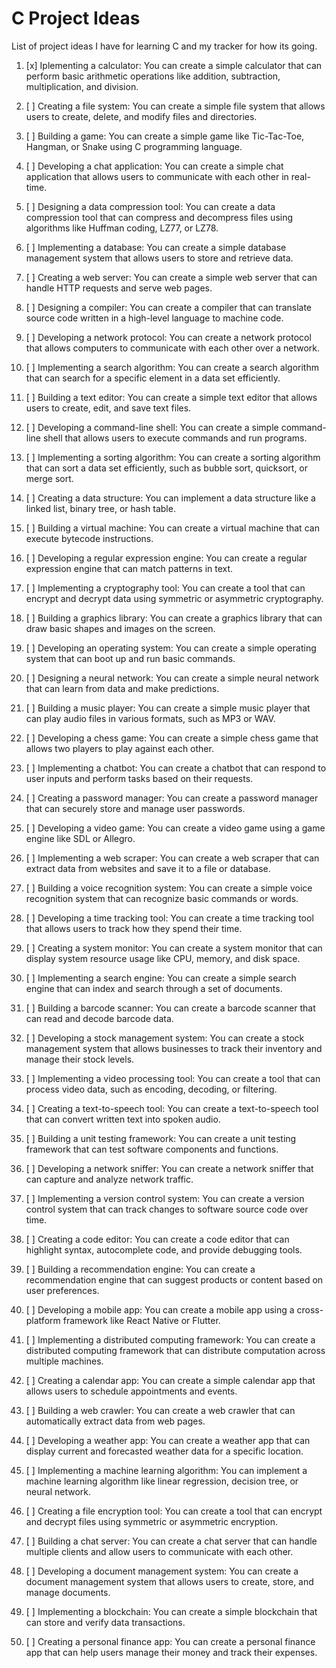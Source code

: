 # C Project Ideas

List of project ideas I have for learning C and my tracker for how its going.

1. [x] Iplementing a calculator: You can create a simple calculator that can perform basic arithmetic operations like addition, subtraction, multiplication, and division.

2. [ ] Creating a file system: You can create a simple file system that allows users to create, delete, and modify files and directories.

3. [ ] Building a game: You can create a simple game like Tic-Tac-Toe, Hangman, or Snake using C programming language.

4. [ ] Developing a chat application: You can create a simple chat application that allows users to communicate with each other in real-time.

5. [ ] Designing a data compression tool: You can create a data compression tool that can compress and decompress files using algorithms like Huffman coding, LZ77, or LZ78.

6. [ ] Implementing a database: You can create a simple database management system that allows users to store and retrieve data.

7. [ ] Creating a web server: You can create a simple web server that can handle HTTP requests and serve web pages.

8. [ ] Designing a compiler: You can create a compiler that can translate source code written in a high-level language to machine code.

9. [ ] Developing a network protocol: You can create a network protocol that allows computers to communicate with each other over a network.

10. [ ] Implementing a search algorithm: You can create a search algorithm that can search for a specific element in a data set efficiently.

11. [ ] Building a text editor: You can create a simple text editor that allows users to create, edit, and save text files.

12. [ ] Developing a command-line shell: You can create a simple command-line shell that allows users to execute commands and run programs.

13. [ ] Implementing a sorting algorithm: You can create a sorting algorithm that can sort a data set efficiently, such as bubble sort, quicksort, or merge sort.

14. [ ] Creating a data structure: You can implement a data structure like a linked list, binary tree, or hash table.

15. [ ] Building a virtual machine: You can create a virtual machine that can execute bytecode instructions.

16. [ ] Developing a regular expression engine: You can create a regular expression engine that can match patterns in text.

17. [ ] Implementing a cryptography tool: You can create a tool that can encrypt and decrypt data using symmetric or asymmetric cryptography.

18. [ ] Building a graphics library: You can create a graphics library that can draw basic shapes and images on the screen.

19. [ ] Developing an operating system: You can create a simple operating system that can boot up and run basic commands.

20. [ ] Designing a neural network: You can create a simple neural network that can learn from data and make predictions.

21. [ ] Building a music player: You can create a simple music player that can play audio files in various formats, such as MP3 or WAV.

22. [ ] Developing a chess game: You can create a simple chess game that allows two players to play against each other.

23. [ ] Implementing a chatbot: You can create a chatbot that can respond to user inputs and perform tasks based on their requests.

24. [ ] Creating a password manager: You can create a password manager that can securely store and manage user passwords.

25. [ ] Developing a video game: You can create a video game using a game engine like SDL or Allegro.

26. [ ] Implementing a web scraper: You can create a web scraper that can extract data from websites and save it to a file or database.

27. [ ] Building a voice recognition system: You can create a simple voice recognition system that can recognize basic commands or words.

28. [ ] Developing a time tracking tool: You can create a time tracking tool that allows users to track how they spend their time.

29. [ ] Creating a system monitor: You can create a system monitor that can display system resource usage like CPU, memory, and disk space.

30. [ ] Implementing a search engine: You can create a simple search engine that can index and search through a set of documents.

31. [ ] Building a barcode scanner: You can create a barcode scanner that can read and decode barcode data.

32. [ ] Developing a stock management system: You can create a stock management system that allows businesses to track their inventory and manage their stock levels.

33. [ ] Implementing a video processing tool: You can create a tool that can process video data, such as encoding, decoding, or filtering.

34. [ ] Creating a text-to-speech tool: You can create a text-to-speech tool that can convert written text into spoken audio.

35. [ ] Building a unit testing framework: You can create a unit testing framework that can test software components and functions.

36. [ ] Developing a network sniffer: You can create a network sniffer that can capture and analyze network traffic.

37. [ ] Implementing a version control system: You can create a version control system that can track changes to software source code over time.

38. [ ] Creating a code editor: You can create a code editor that can highlight syntax, autocomplete code, and provide debugging tools.

39. [ ] Building a recommendation engine: You can create a recommendation engine that can suggest products or content based on user preferences.

40. [ ] Developing a mobile app: You can create a mobile app using a cross-platform framework like React Native or Flutter.

41. [ ] Implementing a distributed computing framework: You can create a distributed computing framework that can distribute computation across multiple machines.

42. [ ] Creating a calendar app: You can create a simple calendar app that allows users to schedule appointments and events.

43. [ ] Building a web crawler: You can create a web crawler that can automatically extract data from web pages.

44. [ ] Developing a weather app: You can create a weather app that can display current and forecasted weather data for a specific location.

45. [ ] Implementing a machine learning algorithm: You can implement a machine learning algorithm like linear regression, decision tree, or neural network.

46. [ ] Creating a file encryption tool: You can create a tool that can encrypt and decrypt files using symmetric or asymmetric encryption.

47. [ ] Building a chat server: You can create a chat server that can handle multiple clients and allow users to communicate with each other.

48. [ ] Developing a document management system: You can create a document management system that allows users to create, store, and manage documents.

49. [ ] Implementing a blockchain: You can create a simple blockchain that can store and verify data transactions.

50. [ ] Creating a personal finance app: You can create a personal finance app that can help users manage their money and track their expenses.
